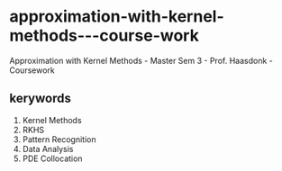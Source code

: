 # approximation-with-kernel-methods---course-work
Approximation with Kernel Methods - Master Sem 3 - Prof. Haasdonk - Coursework

**kerywords**
-------------
1. Kernel Methods
2. RKHS
3. Pattern Recognition
4. Data Analysis
5. PDE Collocation
